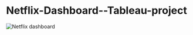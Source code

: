 # Netflix-Dashboard--Tableau-project

![Netflix dashboard](https://github.com/user-attachments/assets/5eddc647-6cc7-4c6f-902c-727b7aacca3e)
